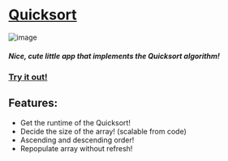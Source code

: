 # [Quicksort](https://michelemarrandino.github.io/Quicksort/)
![image](https://user-images.githubusercontent.com/102958232/168199545-85dfbdfc-404a-44ca-9ebc-03b099a9cbac.png)

##### Nice, cute little app that implements the Quicksort algorithm!
### [Try it out!](https://michelemarrandino.github.io/Quicksort/)
## Features:
- Get the runtime of the Quicksort!
- Decide the size of the array! (scalable from code)
- Ascending and descending order!
- Repopulate array without refresh!

